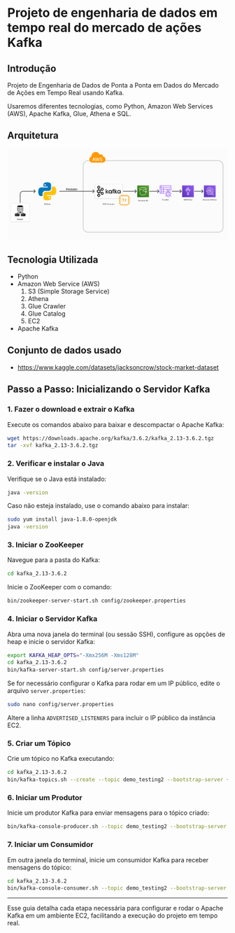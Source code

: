 # Projeto de engenharia de dados em tempo real do mercado de ações Kafka

## Introdução
Projeto de Engenharia de Dados de Ponta a Ponta em Dados do Mercado de Ações em Tempo Real usando Kafka.

Usaremos diferentes tecnologias, como Python, Amazon Web Services (AWS), Apache Kafka, Glue, Athena e SQL.

## Arquitetura
<img src="arquitetura.png">

## Tecnologia Utilizada
- Python
- Amazon Web Service (AWS)
  1. S3 (Simple Storage Service)
  2. Athena
  3. Glue Crawler
  4. Glue Catalog
  5. EC2
- Apache Kafka

## Conjunto de dados usado
- https://www.kaggle.com/datasets/jacksoncrow/stock-market-dataset

## Passo a Passo: Inicializando o Servidor Kafka

### 1. Fazer o download e extrair o Kafka
Execute os comandos abaixo para baixar e descompactar o Apache Kafka:
```bash
wget https://downloads.apache.org/kafka/3.6.2/kafka_2.13-3.6.2.tgz
tar -xvf kafka_2.13-3.6.2.tgz
```

### 2. Verificar e instalar o Java
Verifique se o Java está instalado:
```bash
java -version
```
Caso não esteja instalado, use o comando abaixo para instalar:
```bash
sudo yum install java-1.8.0-openjdk
java -version
```

### 3. Iniciar o ZooKeeper
Navegue para a pasta do Kafka:
```bash
cd kafka_2.13-3.6.2
```
Inicie o ZooKeeper com o comando:
```bash
bin/zookeeper-server-start.sh config/zookeeper.properties
```

### 4. Iniciar o Servidor Kafka
Abra uma nova janela do terminal (ou sessão SSH), configure as opções de heap e inicie o servidor Kafka:
```bash
export KAFKA_HEAP_OPTS="-Xmx256M -Xms128M"
cd kafka_2.13-3.6.2
bin/kafka-server-start.sh config/server.properties
```

Se for necessário configurar o Kafka para rodar em um IP público, edite o arquivo `server.properties`:
```bash
sudo nano config/server.properties
```
Altere a linha `ADVERTISED_LISTENERS` para incluir o IP público da instância EC2.

### 5. Criar um Tópico
Crie um tópico no Kafka executando:
```bash
cd kafka_2.13-3.6.2
bin/kafka-topics.sh --create --topic demo_testing2 --bootstrap-server {IP EC2}:9092 --replication-factor 1 --partitions 1
```

### 6. Iniciar um Produtor
Inicie um produtor Kafka para enviar mensagens para o tópico criado:
```bash
bin/kafka-console-producer.sh --topic demo_testing2 --bootstrap-server {IP EC2}:9092
```

### 7. Iniciar um Consumidor
Em outra janela do terminal, inicie um consumidor Kafka para receber mensagens do tópico:
```bash
cd kafka_2.13-3.6.2
bin/kafka-console-consumer.sh --topic demo_testing2 --bootstrap-server {IP EC2}:9092
```

---

Esse guia detalha cada etapa necessária para configurar e rodar o Apache Kafka em um ambiente EC2, facilitando a execução do projeto em tempo real.
